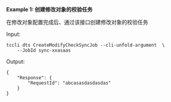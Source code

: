 **Example 1: 创建修改对象的校验任务**

在修改对象配置完成后、通过该接口创建修改对象的校验任务

Input: 

```
tccli dts CreateModifyCheckSyncJob --cli-unfold-argument  \
    --JobId sync-xxasaas
```

Output: 
```
{
    "Response": {
        "RequestId": "abcasasdasdasdas"
    }
}
```

